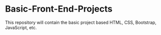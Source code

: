 # Basic-Front-End-Projects
This repository will contain the basic project based HTML, CSS, Bootstrap, JavaScript, etc.
